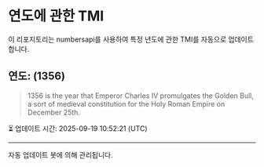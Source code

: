 
# 연도에 관한 TMI

이 리포지토리는 numbersapi를 사용하여 특정 년도에 관한 TMI를 자동으로 업데이트합니다.

## 연도: (1356)
> 1356 is the year that Emperor Charles IV promulgates the Golden Bull, a sort of medieval constitution for the Holy Roman Empire on December 25th.

⏳ 업데이트 시간: 2025-09-19 10:52:21 (UTC)

---
자동 업데이트 봇에 의해 관리됩니다.
